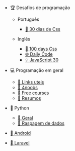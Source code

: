 - 🏆 Desafios de programação

  - Português
    - [🎨 30 dias de Css](https://github.com/MilenaCarecho/30diasDeCSS)
    
  - Inglês
    - [🎨 100 days Css](https://100dayscss.com)
    - [🌐 Daily Code](https://github.com/luanribeiros/daily-code)
    - [💡 JavaScript 30](https://javascript30.com)
  
- 💻 Programação em geral
  - [📔 Links uteis](https://github.com/OfficialMarinho/Links-uteis)
  - [📔 4noobs](https://github.com/he4rt/4noobs)
  - [📔 Free courses](https://github.com/alinebastos/free-courses)
  - [📔 Resumos](https://github.com/levxyca/studynotes)

- 🐍 Python
  - [🐍 Geral](https://github.com/pug-ma/materiais_estudo)
  - [🐍 Raspagem de dados](https://github.com/DwarfThief/Raspagem-de-dados-para-iniciantes)

- [📱 Android](https://github.com/androiddevbr/materiais-de-estudo)

- [🐘 Laravel](https://github.com/lemesdaniel/laravel-links)
